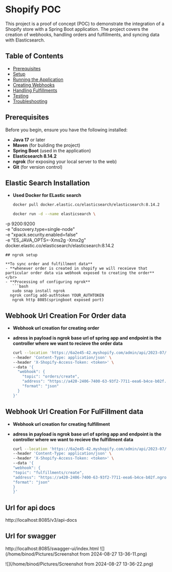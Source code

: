 # Shopify POC

This project is a proof of concept (POC) to demonstrate the integration of a Shopify store with a Spring Boot application. The project covers the creation of webhooks, handling orders and fulfillments, and syncing data with Elasticsearch.

## Table of Contents

- [Prerequisites](#prerequisites)
- [Setup](#setup)
- [Running the Application](#running-the-application)
- [Creating Webhooks](#creating-webhooks)
- [Handling Fulfillments](#handling-fulfillments)
- [Testing](#testing)
- [Troubleshooting](#troubleshooting)

## Prerequisites

Before you begin, ensure you have the following installed:

- **Java 17** or later
- **Maven** (for building the project)
- **Spring Boot** (used in the application)
- **Elasticsearch 8.14.2**
- **ngrok** (for exposing your local server to the web)
- **Git** (for version control)

## Elastic Search Installation
- **Used Docker for ELastic search** 


   ```bash
   docker pull docker.elastic.co/elasticsearch/elasticsearch:8.14.2
   
   docker run -d --name elasticsearch \
-p 9200:9200 \
-e "discovery.type=single-node" \
-e "xpack.security.enabled=false" \
-e "ES_JAVA_OPTS=-Xms2g -Xmx2g" \
docker.elastic.co/elasticsearch/elasticsearch:8.14.2

```
## ngrok setup

**To sync order and fulfillment data**
- **whenever order is created in shopify we will receieve that particular order data via webhook exposed to creating the order**
</br>
- **Processing of configuring ngrok**
   ```bash
   sudo snap install ngrok
  ngrok config add-authtoken YOUR_AUTHTOKEN
   ngrok http 8085(springboot exposed port)
  ```

## Webhook Url Creation For Order data
- **Webhook url creation for creating order**
- **adress in payload is ngrok base url of spring app and endpoint is the controller where we want to recieve the order data**

   ```bash
   curl --location 'https://6a2e45-42.myshopify.com/admin/api/2023-07/webhooks.json' \
   --header 'Content-Type: application/json' \
   --header 'X-Shopify-Access-Token: <token>' \
   --data '{
     "webhook": {
       "topic": "orders/create",
       "address": "https://a420-2406-7400-63-93f2-7711-eea6-b4ce-b02f.ngrok-free.app/webhook/orders/create",
       "format": "json"
     }
   }'

  ```

## Webhook Url Creation For FulFillment data
- **Webhook url creation for creating fulfillment**
- **adress in payload is ngrok base url of spring app and endpoint is the controller where we want to recieve the fulfillment data**

   ```bash
   curl --location 'https://6a2e45-42.myshopify.com/admin/api/2023-07/webhooks.json' \
   --header 'Content-Type: application/json' \
   --header 'X-Shopify-Access-Token: <token>' \
   --data '{
   "webhook": {
   "topic": "fulfillments/create",
   "address": "https://a420-2406-7400-63-93f2-7711-eea6-b4ce-b02f.ngrok-free.app/webhook/fulfillment/create",
   "format": "json"
   }
   }'

  ```
  
## Url for api docs
http://localhost:8085/v3/api-docs

## Url for swagger
http://localhost:8085/swagger-ui/index.html
![](/home/binod/Pictures/Screenshot from 2024-08-27 13-36-11.png)

![](/home/binod/Pictures/Screenshot from 2024-08-27 13-36-22.png)